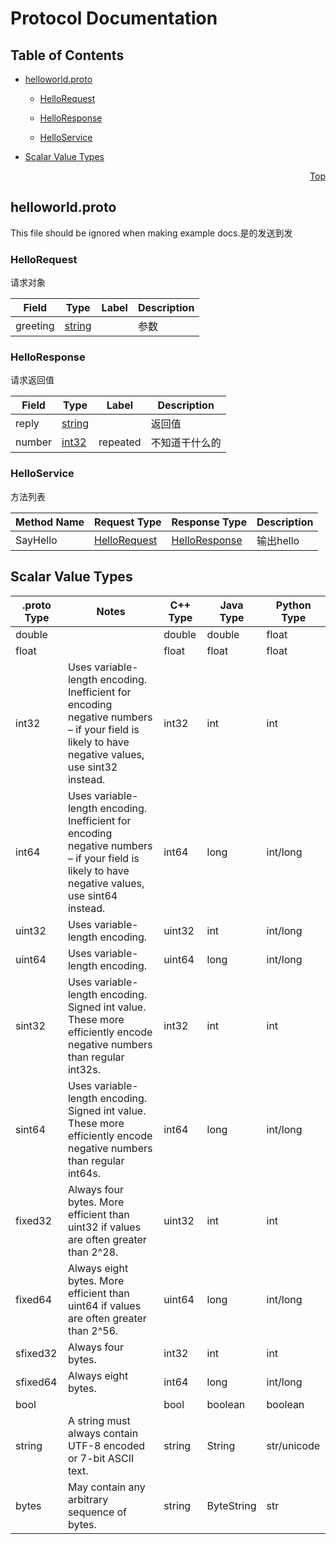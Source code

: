 # Protocol Documentation
<a name="top"></a>

## Table of Contents

- [helloworld.proto](#helloworld.proto)
    - [HelloRequest](#proto.HelloRequest)
    - [HelloResponse](#proto.HelloResponse)
  
  
  
    - [HelloService](#proto.HelloService)
  

- [Scalar Value Types](#scalar-value-types)



<a name="helloworld.proto"></a>
<p align="right"><a href="#top">Top</a></p>

## helloworld.proto
This file should be ignored when making example docs.是的发送到发


<a name="proto.HelloRequest"></a>

### HelloRequest
请求对象


| Field | Type | Label | Description |
| ----- | ---- | ----- | ----------- |
| greeting | [string](#string) |  | 参数 |






<a name="proto.HelloResponse"></a>

### HelloResponse
请求返回值


| Field | Type | Label | Description |
| ----- | ---- | ----- | ----------- |
| reply | [string](#string) |  | 返回值 |
| number | [int32](#int32) | repeated | 不知道干什么的 |





 

 

 


<a name="proto.HelloService"></a>

### HelloService
方法列表

| Method Name | Request Type | Response Type | Description |
| ----------- | ------------ | ------------- | ------------|
| SayHello | [HelloRequest](#proto.HelloRequest) | [HelloResponse](#proto.HelloResponse) | 输出hello |

 



## Scalar Value Types

| .proto Type | Notes | C++ Type | Java Type | Python Type |
| ----------- | ----- | -------- | --------- | ----------- |
| <a name="double" /> double |  | double | double | float |
| <a name="float" /> float |  | float | float | float |
| <a name="int32" /> int32 | Uses variable-length encoding. Inefficient for encoding negative numbers – if your field is likely to have negative values, use sint32 instead. | int32 | int | int |
| <a name="int64" /> int64 | Uses variable-length encoding. Inefficient for encoding negative numbers – if your field is likely to have negative values, use sint64 instead. | int64 | long | int/long |
| <a name="uint32" /> uint32 | Uses variable-length encoding. | uint32 | int | int/long |
| <a name="uint64" /> uint64 | Uses variable-length encoding. | uint64 | long | int/long |
| <a name="sint32" /> sint32 | Uses variable-length encoding. Signed int value. These more efficiently encode negative numbers than regular int32s. | int32 | int | int |
| <a name="sint64" /> sint64 | Uses variable-length encoding. Signed int value. These more efficiently encode negative numbers than regular int64s. | int64 | long | int/long |
| <a name="fixed32" /> fixed32 | Always four bytes. More efficient than uint32 if values are often greater than 2^28. | uint32 | int | int |
| <a name="fixed64" /> fixed64 | Always eight bytes. More efficient than uint64 if values are often greater than 2^56. | uint64 | long | int/long |
| <a name="sfixed32" /> sfixed32 | Always four bytes. | int32 | int | int |
| <a name="sfixed64" /> sfixed64 | Always eight bytes. | int64 | long | int/long |
| <a name="bool" /> bool |  | bool | boolean | boolean |
| <a name="string" /> string | A string must always contain UTF-8 encoded or 7-bit ASCII text. | string | String | str/unicode |
| <a name="bytes" /> bytes | May contain any arbitrary sequence of bytes. | string | ByteString | str |

